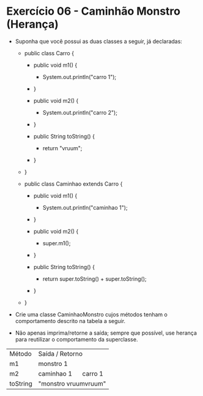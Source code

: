 # Exercício 06 - Caminhão Monstro (Herança)

- Suponha que você possui as duas classes a seguir, já declaradas:

    - public class Carro {
        - public void m1() {
            - System.out.println("carro 1");
        - }

        - public void m2() {
            - System.out.println("carro 2");
        - }
    
        - public String toString() {
            - return "vruum";
        - }
    - }

    - public class Caminhao extends Carro {
        - public void m1() {
            - System.out.println("caminhao 1");
        - }
        
        - public void m2() {
            - super.m1();
        - }
        
        - public String toString() {
            - return super.toString() + super.toString();
        - }
    - } 
  
- Crie uma classe CaminhaoMonstro cujos métodos tenham o comportamento descrito na tabela a seguir.
    
- Não apenas imprima/retorne a saída; sempre que possível, use herança para reutilizar o comportamento da superclasse.

<table>
    <tr>
        <td>Método</td>
        <td colspan="2">Saída / Retorno</td>
    </tr>
    <tr>
        <td>m1</td>
        <td colspan="2">monstro 1</td>
    </tr>
    <tr>
        <td>m2</td>
        <td>caminhao 1</td>
        <td>carro 1</td>
    </tr>
    <tr>
        <td>toString</td>
        <td colspan="2">"monstro vruumvruum"</td>
    </tr>
</table>
